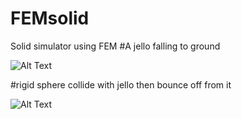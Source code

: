 # FEMsolid
Solid simulator using FEM
#A jello falling to ground

![Alt Text](https://media.giphy.com/media/yvAT0sStUXLVzCEX4E/giphy.gif)

#rigid sphere collide with jello then bounce off from it

![Alt Text](https://media.giphy.com/media/5aYaS6CyyyZDSM2frc/giphy.gif)
